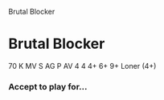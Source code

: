 ﻿
Brutal Blocker

# Brutal Blocker

70 K
MV
S
AG
P
AV
4
4
4+
6+
9+
Loner (4+)

### Accept to play for...
